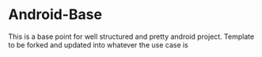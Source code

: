 # Android-Base
 This is a base point for well structured and pretty android project. Template to be forked and updated into whatever the use case is
